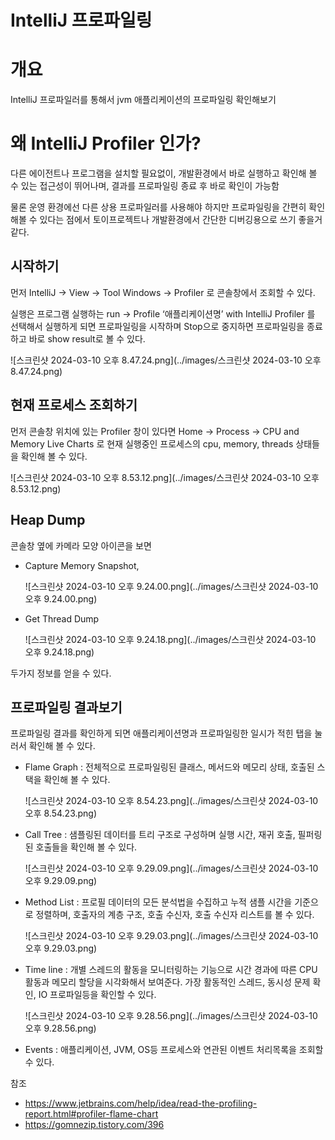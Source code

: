 # IntelliJ 프로파일링

# 개요

IntelliJ 프로파일러를 통해서 jvm 애플리케이션의 프로파일링 확인해보기

# 왜 IntelliJ Profiler 인가?

다른 에이전트나 프로그램을 설치할 필요없이, 개발환경에서 바로 실행하고 확인해 볼 수 있는 접근성이 뛰어나며, 결과를 프로파일링 종료 후 바로 확인이 가능함

물론 운영 환경에선 다른 상용 프로파일러를 사용해야 하지만 프로파일링을 간편히 확인해볼 수 있다는 점에서 토이프로젝트나 개발환경에서 간단한 디버깅용으로 쓰기 좋을거 같다.

## 시작하기

먼저 IntelliJ → View → Tool Windows → Profiler 로 콘솔창에서 조회할 수 있다.

실행은 프로그램 실행하는 run → Profile ‘애플리케이션명’ with IntelliJ Profiler 를 선택해서 실행하게 되면 프로파일링을 시작하며 Stop으로 중지하면 프로파일링을 종료하고 바로 show result로 볼 수 있다.

![스크린샷 2024-03-10 오후 8.47.24.png](../images/스크린샷 2024-03-10 오후 8.47.24.png)

## 현재 프로세스 조회하기

먼저 콘솔창 위치에 있는 Profiler 창이 있다면 Home → Process → CPU and Memory Live Charts 로 현재 실행중인 프로세스의 cpu, memory, threads 상태들을 확인해 볼 수 있다.

![스크린샷 2024-03-10 오후 8.53.12.png](../images/스크린샷 2024-03-10 오후 8.53.12.png)

## Heap Dump

콘솔창 옆에 카메라 모양 아이콘을 보면

- Capture Memory Snapshot,

  ![스크린샷 2024-03-10 오후 9.24.00.png](../images/스크린샷 2024-03-10 오후 9.24.00.png)

- Get Thread Dump

  ![스크린샷 2024-03-10 오후 9.24.18.png](../images/스크린샷 2024-03-10 오후 9.24.18.png)


두가지 정보를 얻을 수 있다.

## 프로파일링 결과보기

프로파일링 결과를 확인하게 되면 애플리케이션명과 프로파일링한 일시가 적힌 탭을 눌러서 확인해 볼 수 있다.

- Flame Graph : 전체적으로 프로파일링된 클래스, 메서드와 메모리 상태, 호출된 스택을 확인해 볼 수 있다.

  ![스크린샷 2024-03-10 오후 8.54.23.png](../images/스크린샷 2024-03-10 오후 8.54.23.png)


- Call Tree : 샘플링된 데이터를 트리 구조로 구성하며 실행 시간, 재귀 호출, 필퍼링된 호출들을 확인해 볼 수 있다.

  ![스크린샷 2024-03-10 오후 9.29.09.png](../images/스크린샷 2024-03-10 오후 9.29.09.png)

- Method List : 프로필 데이터의 모든 분석법을 수집하고 누적 샘플 시간을 기준으로 정렬하며, 호출자의 계층 구조, 호출 수신자, 호출 수신자 리스트를 볼 수 있다.

  ![스크린샷 2024-03-10 오후 9.29.03.png](../images/스크린샷 2024-03-10 오후 9.29.03.png)

- Time line : 개별 스레드의 활동을 모니터링하는 기능으로 시간 경과에 따른 CPU 활동과 메모리 할당을 시각화해서 보여준다. 가장 활동적인 스레드, 동시성 문제 확인, IO 프로파일등을 확인할 수 있다.

  ![스크린샷 2024-03-10 오후 9.28.56.png](../images/스크린샷 2024-03-10 오후 9.28.56.png)

- Events : 애플리케이션, JVM, OS등 프로세스와 연관된 이벤트 처리목록을 조회할 수 있다.


참조

- https://www.jetbrains.com/help/idea/read-the-profiling-report.html#profiler-flame-chart
- https://gomnezip.tistory.com/396
